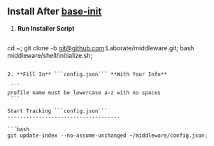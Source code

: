 Install After [base-init](https://github.com/Laborate/base-init)
----------------------------------------------------------------

1. **Run Installer Script**

   ```bash
cd ~; git clone -b <branch> git@github.com:Laborate/middleware.git; bash middleware/shell/initialize.sh;
   ```

2. **Fill In** ```config.json``` **With Your Info**

    ```
profile name must be lowercase a-z with no spaces
    ```

Start Tracking ```config.json```
------------------------------------

```bash
git update-index --no-assume-unchanged ~/middleware/config.json;
```

